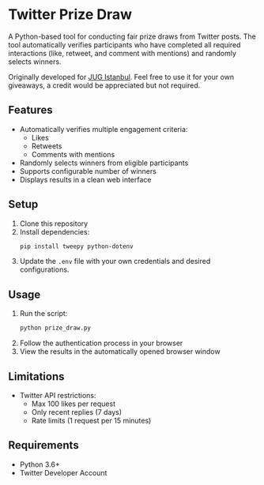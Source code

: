 # Twitter Prize Draw

A Python-based tool for conducting fair prize draws from Twitter posts.  The tool automatically verifies participants who have completed all required interactions (like, retweet, and comment with mentions) and randomly selects winners. 

Originally developed for [JUG Istanbul](https://www.jugistanbul.org/). Feel free to use it for your own giveaways, a credit would be appreciated but not required.

## Features

- Automatically verifies multiple engagement criteria:
  - Likes
  - Retweets
  - Comments with mentions
- Randomly selects winners from eligible participants
- Supports configurable number of winners
- Displays results in a clean web interface

## Setup

1. Clone this repository
2. Install dependencies:
   ```bash
   pip install tweepy python-dotenv
   ```
3. Update the `.env` file with your own credentials and desired configurations.

## Usage

1. Run the script:
   ```bash
   python prize_draw.py
   ```
2. Follow the authentication process in your browser
3. View the results in the automatically opened browser window

## Limitations

- Twitter API restrictions:
  - Max 100 likes per request
  - Only recent replies (7 days)
  - Rate limits (1 request per 15 minutes)

## Requirements

- Python 3.6+
- Twitter Developer Account


